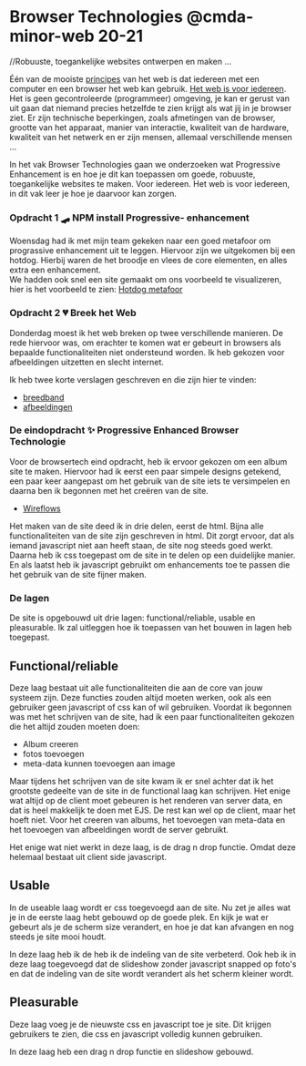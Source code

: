 # Browser Technologies @cmda-minor-web 20-21

//Robuuste, toegankelijke websites ontwerpen en maken …

Één van de mooiste [principes](https://www.w3.org/DesignIssues/Principles.html) van het web is dat iedereen met een computer en een browser het web kan gebruik. [Het web is voor iedereen](https://www.youtube.com/watch?v=UMNFehJIi0E). Het is geen gecontroleerde (programmeer) omgeving, je kan er gerust van uit gaan dat niemand precies hetzelfde te zien krijgt als wat jij in je browser ziet. Er zijn technische beperkingen, zoals afmetingen van de browser, grootte van het apparaat, manier van interactie, kwaliteit van de hardware, kwaliteit van het netwerk en er zijn mensen, allemaal verschillende mensen ...

In het vak Browser Technologies gaan we onderzoeken wat Progressive Enhancement is en hoe je dit kan toepassen om goede, robuuste, toegankelijke websites te maken. Voor iedereen. Het web is voor iedereen, in dit vak leer je hoe je daarvoor kan zorgen.

### Opdracht 1 🛹 NPM install Progressive- enhancement
Woensdag had ik met mijn team gekeken naar een goed metafoor om prograssive enhancement uit te leggen. Hiervoor zijn we uitgekomen bij een hotdog. Hierbij waren de het broodje en vlees de core elementen, en alles extra een enhancement.<br>
We hadden ook snel een site gemaakt om ons voorbeeld te visualizeren, hier is het voorbeeld te zien: [Hotdog metafoor](https://pe-xi.vercel.app/)

### Opdracht 2 💔 Breek het Web
Donderdag moest ik het web breken op twee verschillende manieren. De rede hiervoor was, om erachter te komen wat er gebeurt in browsers als bepaalde functionaliteiten niet ondersteund worden. Ik heb gekozen voor afbeeldingen uitzetten en slecht internet. 

Ik heb twee korte verslagen geschreven en die zijn hier te vinden:
- [breedband](https://github.com/sjagoori/pe/wiki/Breek-het-web---heralt---Breedband)
- [afbeeldingen](https://github.com/sjagoori/pe/wiki/Afbeeldingen--uitzetten----heralt)

### De eindopdracht ✨ Progressive Enhanced Browser Technologie
Voor de browsertech eind opdracht, heb ik ervoor gekozen om een album site te maken. Hiervoor had ik eerst een paar simpele designs getekend, een paar keer aangepast om het gebruik van de site iets te versimpelen en daarna ben ik begonnen met het creëren van de site.
- [Wireflows](https://github.com/heralt/browser-technologies-2021/wiki/browser-wireflow)

Het maken van de site deed ik in drie delen, eerst de html. Bijna alle functionaliteiten van de site zijn geschreven in html. Dit zorgt ervoor, dat als iemand javascript niet aan heeft staan, de site nog steeds goed werkt.
Daarna heb ik css toegepast om de site in te delen op een duidelijke manier. En als laatst heb ik javascript gebruikt om enhancements toe te passen die het gebruik van de site fijner maken. 

### De lagen
De site is opgebouwd uit drie lagen: functional/reliable, usable en pleasurable. Ik zal uitleggen hoe ik toepassen van het bouwen in lagen heb toegepast.

## Functional/reliable 
Deze laag bestaat uit alle functionaliteiten die aan de core van jouw systeem zijn. Deze functies zouden altijd moeten werken, ook als een gebruiker geen javascript of css kan of wil gebruiken.
Voordat ik begonnen was met het schrijven van de site, had ik een paar functionaliteiten gekozen die het altijd zouden moeten doen:
- Album creeren
- fotos toevoegen
- meta-data kunnen toevoegen aan image

Maar tijdens het schrijven van de site kwam ik er snel achter dat ik het grootste gedeelte van de site in de functional laag kan schrijven. Het enige wat altijd op de client moet gebeuren is het renderen van server data, en dat is heel makkelijk te doen met EJS. De rest kan wel op de client, maar het hoeft niet. Voor het creeren van albums, het toevoegen van meta-data en het toevoegen van afbeeldingen wordt de server gebruikt.

Het enige wat niet werkt in deze laag, is de drag n drop functie. Omdat deze helemaal bestaat uit client side javascript.

## Usable
In de useable laag wordt er css toegevoegd aan de site. Nu zet je alles wat je in de eerste laag hebt gebouwd op de goede plek. En kijk je wat er gebeurt als je de scherm size verandert, en hoe je dat kan afvangen en nog steeds je site mooi houdt.

In deze laag heb ik de heb ik de indeling van de site verbeterd. Ook heb ik in deze laag toegevoegd dat de slideshow zonder javascript snapped op foto's en dat de indeling van de site wordt verandert als het scherm kleiner wordt. 

## Pleasurable 
Deze laag voeg je de nieuwste css en javascript toe je site. Dit krijgen gebruikers te zien, die css en javascript volledig kunnen gebruiken. 

In deze laag heb een drag n drop functie en slideshow gebouwd. 
